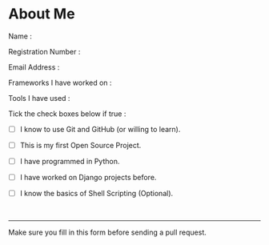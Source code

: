 # About Me

<!--- Fill in the details below before sending us a pull request -->

Name : 

Registration Number :

Email Address :

Frameworks I have worked on :

Tools I have used : 

<!--- To mark a checkbox, just add an x between the square brackets.
      Example : [ ] becomes [x] -->
      
Tick the check boxes below if true : 

- [ ] I know to use Git and GitHub (or willing to learn).

- [ ] This is my first Open Source Project.

- [ ] I have programmed in Python.

- [ ] I have worked on Django projects before.

- [ ] I know the basics of Shell Scripting (Optional).

<br>

---

Make sure you fill in this form before sending a pull request.

